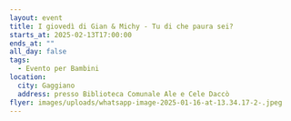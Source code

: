 ```yaml
---
layout: event
title: I giovedì di Gian & Michy - Tu di che paura sei?
starts_at: 2025-02-13T17:00:00
ends_at: ""
all_day: false
tags:
  - Evento per Bambini
location:
  city: Gaggiano
  address: presso Biblioteca Comunale Ale e Cele Daccò
flyer: images/uploads/whatsapp-image-2025-01-16-at-13.34.17-2-.jpeg
---
```

